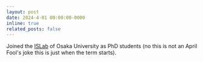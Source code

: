 ```yaml
---
layout: post
date: 2024-4-01 00:00:00-0000
inline: true
related_posts: false
---
```


Joined the [ISLab](https://www.is.ids.osaka-u.ac.jp/) of Osaka University as PhD students (no this is not an April Fool's joke this is just when the term starts).
